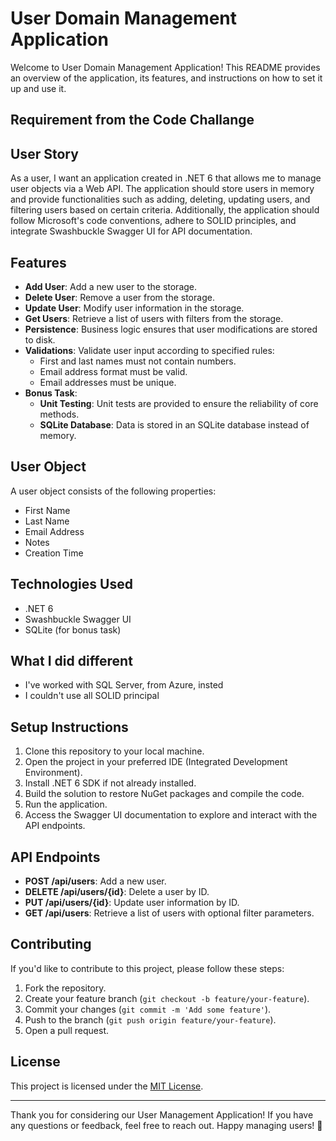 # User Domain Management Application

Welcome to User Domain Management Application! This README provides an overview of the application, its features, and instructions on how to set it up and use it.

## Requirement from the Code Challange
## User Story

As a user, I want an application created in .NET 6 that allows me to manage user objects via a Web API. The application should store users in memory and provide functionalities such as adding, deleting, updating users, and filtering users based on certain criteria. Additionally, the application should follow Microsoft's code conventions, adhere to SOLID principles, and integrate Swashbuckle Swagger UI for API documentation.

## Features

- **Add User**: Add a new user to the storage.
- **Delete User**: Remove a user from the storage.
- **Update User**: Modify user information in the storage.
- **Get Users**: Retrieve a list of users with filters from the storage.
- **Persistence**: Business logic ensures that user modifications are stored to disk.
- **Validations**: Validate user input according to specified rules:
  - First and last names must not contain numbers.
  - Email address format must be valid.
  - Email addresses must be unique.
- **Bonus Task**:
  - **Unit Testing**: Unit tests are provided to ensure the reliability of core methods.
  - **SQLite Database**: Data is stored in an SQLite database instead of memory.

## User Object

A user object consists of the following properties:
- First Name
- Last Name
- Email Address
- Notes
- Creation Time

## Technologies Used

- .NET 6
- Swashbuckle Swagger UI
- SQLite (for bonus task)

## What I did different
- I've worked with SQL Server, from Azure, insted
- I couldn't use all SOLID principal

## Setup Instructions

1. Clone this repository to your local machine.
2. Open the project in your preferred IDE (Integrated Development Environment).
3. Install .NET 6 SDK if not already installed.
4. Build the solution to restore NuGet packages and compile the code.
5. Run the application.
6. Access the Swagger UI documentation to explore and interact with the API endpoints.

## API Endpoints

- **POST /api/users**: Add a new user.
- **DELETE /api/users/{id}**: Delete a user by ID.
- **PUT /api/users/{id}**: Update user information by ID.
- **GET /api/users**: Retrieve a list of users with optional filter parameters.

## Contributing

If you'd like to contribute to this project, please follow these steps:
1. Fork the repository.
2. Create your feature branch (`git checkout -b feature/your-feature`).
3. Commit your changes (`git commit -m 'Add some feature'`).
4. Push to the branch (`git push origin feature/your-feature`).
5. Open a pull request.

## License

This project is licensed under the [MIT License](LICENSE).

---

Thank you for considering our User Management Application! If you have any questions or feedback, feel free to reach out. Happy managing users! 🚀
